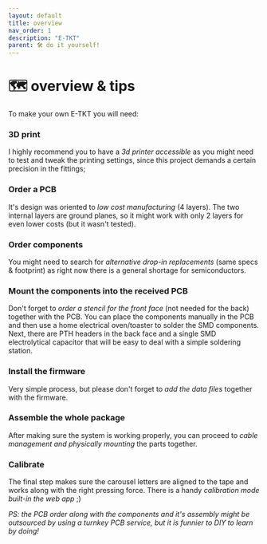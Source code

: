 ```yaml
---
layout: default
title: overview
nav_order: 1
description: "E-TKT"
parent: 🛠️ do it yourself!
---
```


# 🗺️ **overview & tips**

To make your own E-TKT you will need:
### 3D print
I highly recommend you to have a *3d printer accessible* as you might need to test and tweak the printing settings, since this project demands a certain precision in the fittings;
  
### Order a PCB
It's design was oriented to *low cost manufacturing* (4 layers). The two internal layers are ground planes, so it might work with only 2 layers for even lower costs (but it wasn't tested).

### Order components
You might need to search for *alternative drop-in replacements* (same specs & footprint) as right now there is a general shortage for semiconductors.

### Mount the components into the received PCB
Don't forget to *order a stencil for the front face* (not needed for the back) together with the PCB. You can place the components manually in the PCB and then use a home electrical oven/toaster to solder the SMD components. Next, there are PTH headers in the back face and a single SMD electrolytical capacitor that will be easy to deal with a simple soldering station.

### Install the firmware
Very simple process, but please don't forget to *add the data files* together with the firmware.

### Assemble the whole package
After making sure the system is working properly, you can proceed to *cable management and physically mounting* the parts together.

### Calibrate
The final step makes sure the carousel letters are aligned to the tape and works along with the right pressing force. There is a handy *calibration mode built-in the web app* ;)


*PS: the PCB order along with the components and it's assembly might be outsourced by using a turnkey PCB service, but it is funnier to DIY to learn by doing!*
